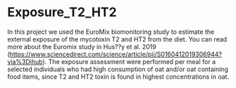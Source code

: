 # Exposure_T2_HT2

In this project we used the EuroMix biomonitoring study to estimate the  external exposure of the mycotoxin T2 and HT2 from the diet. You can read more about the Euromix study in Hus??y et al. 2019 (https://www.sciencedirect.com/science/article/pii/S0160412019306944?via%3Dihub). The exposure assessment were performed per meal for a selected individuals who had high consumption of oat and/or oat containing food items, since T2 and HT2 toxin is found in highest concentrations in oat. 